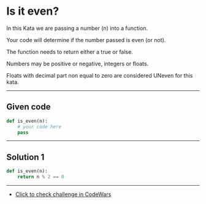 # Is it even?

In this Kata we are passing a number (n) into a function.

Your code will determine if the number passed is even (or not).

The function needs to return either a true or false.

Numbers may be positive or negative, integers or floats.

Floats with decimal part non equal to zero are considered UNeven for this kata.

---

## Given code
```python
def is_even(n): 
    # your code here
    pass
```

---

## Solution 1
```python
def is_even(n): 
    return n % 2 == 0
```

---

- [Click to check challenge in CodeWars](https://www.codewars.com/kata/555a67db74814aa4ee0001b5)